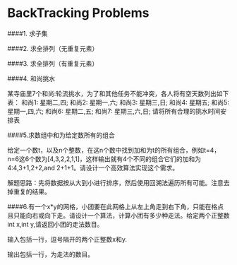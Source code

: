 # BackTracking Problems

####1. 求子集

####2. 求全排列（无重复元素）

####3. 求全排列（有重复元素）

####4. 和尚挑水

某寺庙里7个和尚:轮流挑水，为了和其他任务不能冲突，各人将有空天数列出如下表：
和尚1: 星期二,四;
和尚2: 星期一,六;
和尚3: 星期三,日;
和尚4: 星期五;
和尚5: 星期一,四,六;
和尚6: 星期二,五;
和尚7: 星期三,六,日;
请将所有合理的挑水时间安排表 

####5.求数组中和为给定数所有的组合

给定一个数t，以及n个整数，在这n个数中找到加和为t的所有组合，例如t=4，n=6这6个数为[4,3,2,2,1,1]，这样输出就有4个不同的组合它们的加和为4:4,3+1,2+2,and 2+1+1。请设计一个高效算法实现这个需求。

解题思路：先将数据按从大到小进行排序，然后使用回溯法遍历所有可能。注意去掉重复的结果。

####6.有一个x*y的网格，小团要在此网格上从左上角走到右下角，只能在格点且只能向右或向下走。请设计一个算法，计算小团有多少种走法。给定两个正整数int x,int y,请返回小团的走法数目。

输入包括一行，逗号隔开的两个正整数x和y.

输出包括一行，为走法的数目。